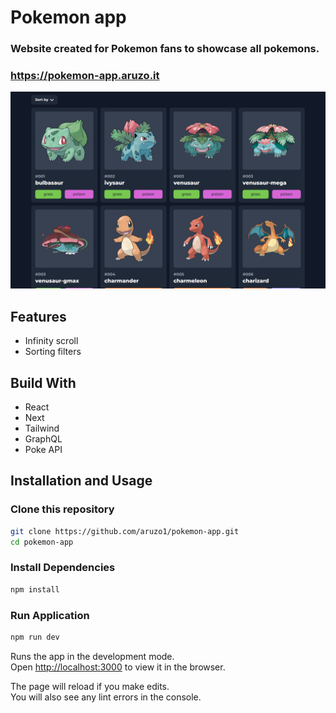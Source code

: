 # Pokemon app

### Website created for Pokemon fans to showcase all pokemons.

### https://pokemon-app.aruzo.it

![preview](./image/preview.png)

## Features
- Infinity scroll 
- Sorting filters

## Build With

- React
- Next
- Tailwind
- GraphQL
- Poke API

## Installation and Usage

### Clone this repository

```bash
git clone https://github.com/aruzo1/pokemon-app.git
cd pokemon-app
```

### Install Dependencies

```bash
npm install
```

### Run Application

```bash
npm run dev
```

Runs the app in the development mode.\
Open [http://localhost:3000](http://localhost:3000) to view it in the browser.

The page will reload if you make edits.\
You will also see any lint errors in the console.
